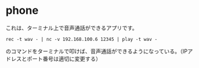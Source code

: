 # phone

これは、ターミナル上で音声通話ができるアプリです。

```rec -t wav - | nc -v 192.168.100.6 12345 | play -t wav -```

のコマンドをターミナルで叩けば、音声通話ができるようになっている。（IPアドレスとポート番号は適切に変更する）
